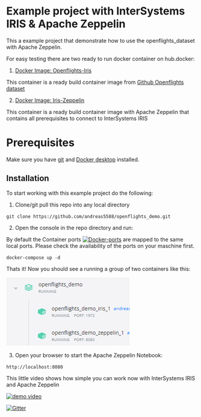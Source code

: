 # Example project with InterSystems IRIS & Apache Zeppelin

This a example project that demonstrate how to use the openflights_dataset with Apache Zeppelin.

For easy testing there are two ready to run docker container on hub.docker:

1. [Docker Image: Openflights-Iris](https://hub.docker.com/repository/docker/andreasschneiderixdbde/openflights-iris)

This container is a ready build container image from [Github Openflights dataset](https://github.com/andreas5588/openflights_dataset.git)

2. [Docker Image: Iris-Zeppelin](https://hub.docker.com/repository/docker/andreasschneiderixdbde/openflights-iris-zeppelin)

This container is a ready build container image with Apache Zeppelin that contains all prerequisites to connect to InterSystems IRIS


# Prerequisites

Make sure you have [git](https://git-scm.com/book/en/v2/Getting-Started-Installing-Git) and [Docker desktop](https://www.docker.com/products/docker-desktop) installed.

## Installation

To start working with this example project do the following:

1. Clone/git pull this repo into any local directory

```shell
git clone https://github.com/andreas5588/openflights_demo.git
```

2. Open the console in the repo directory and run:

By default the Container ports  [![Docker-ports](https://img.shields.io/badge/dynamic/yaml?color=blue&label=docker-compose&prefix=ports%20-%20&query=%24.services.iris.ports&url=https%3A%2F%2Fraw.githubusercontent.com%2Fandreas5588%2Fopenflights_demo%2Fmaster%2Fdocker-compose.yml)](https://raw.githubusercontent.com/andreas5588/openflights_demo/master/docker-compose.yml) are mapped to the same local ports. Please check the availability of the ports on your maschine first.

```shell
docker-compose up -d
```

Thats it! Now you should see a running a group of two containers like this:


![running container group](/doc/running-container-group.png)


3. Open your browser to start the Apache Zeppelin Notebook:

```shell
http://localhost:8080
```

This little video shows how simple you can work now with InterSystems IRIS and Apache Zeppelin


[![demo video](http://img.youtube.com/vi/uzwmpE7Hsqc/0.jpg)](https://youtu.be/uzwmpE7Hsqc)


[![Gitter](https://img.shields.io/badge/Available%20on-Intersystems%20Open%20Exchange-00b2a9.svg)](https://openexchange.intersystems.com/package/openflights_dataset)
